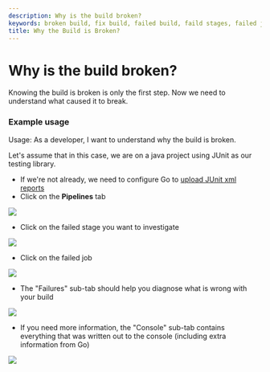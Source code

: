 ```yaml
---
description: Why is the build broken? 
keywords: broken build, fix build, failed build, faild stages, failed job
title: Why the Build is Broken?
---
```



# Why is the build broken?

Knowing the build is broken is only the first step. Now we need to understand what caused it to break.

### Example usage

Usage: As a developer, I want to understand why the build is broken.

Let's assume that in this case, we are on a java project using JUnit as our testing library.

-   If we're not already, we need to configure Go to [upload JUnit xml reports](../configuration/dev_upload_test_report.html)
-   Click on the **Pipelines** tab

![](images/topnav_pipelines.png)

-   Click on the failed stage you want to investigate

![](images/click_on_stage.png)

-   Click on the failed job

![](images/7_click_failed_job.png)

-   The "Failures" sub-tab should help you diagnose what is wrong with your build

![](images/8_failures_tab.png)

-   If you need more information, the "Console" sub-tab contains everything that was written out to the console (including extra information from Go)

![](images/9_console_tab.png)
